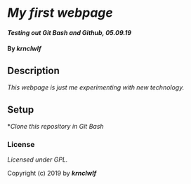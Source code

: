 # _My first webpage_

#### _Testing out Git Bash and Github, 05.09.19_

#### By _**krnclwlf**_

## Description

_This webpage is just me experimenting with new technology._

## Setup

*_Clone this repository in Git Bash_

### License

*Licensed under GPL.*

Copyright (c) 2019 by **_krnclwlf_**
